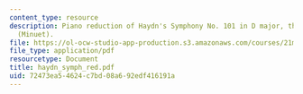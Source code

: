 ```yaml
---
content_type: resource
description: Piano reduction of Haydn's Symphony No. 101 in D major, third movement
  (Minuet).
file: https://ol-ocw-studio-app-production.s3.amazonaws.com/courses/21m-350-musical-analysis-spring-2008/72473ea54624c7bd08a692edf416191a_haydn_symph_red.pdf
file_type: application/pdf
resourcetype: Document
title: haydn_symph_red.pdf
uid: 72473ea5-4624-c7bd-08a6-92edf416191a
---
```

